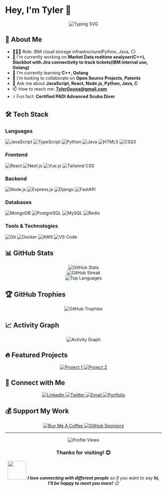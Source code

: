 # Hey, I'm Tyler 👋

<div align="center">
  <img src="https://readme-typing-svg.herokuapp.com?font=Fira+Code&pause=1000&color=2196F3&center=true&vCenter=true&width=435&lines=void+(*fp)(void)=&**&***&***&f;yeild+internship;System.out.println;println" alt="Typing SVG" />
</div>

## 🚀 About Me

- 👷🏾‍♂️ Role: IBM cloud storage infrastructure(Python, Java, C)
- 🔭 I'm currently working on **Market Data realtime analyser(C++), Slackbot with Jira connectivity to track tickets(IBM internal use, Golang)**
- 🌱 I'm currently learning **C++, Golang**
- 👯 I'm looking to collaborate on **Open Source Projects, Patents**
- 💬 Ask me about **JavaScript, React, Node.js, Python, Java, C**
- 📫 How to reach me: **TylerGoyea@gmail.com**
- ⚡ Fun fact: **Certified PADI Advanced Scuba Diver**

## 🛠️ Tech Stack

### Languages
![JavaScript](https://img.shields.io/badge/-JavaScript-F7DF1E?style=flat-square&logo=javascript&logoColor=black)
![TypeScript](https://img.shields.io/badge/-TypeScript-3178C6?style=flat-square&logo=typescript&logoColor=white)
![Python](https://img.shields.io/badge/-Python-3776AB?style=flat-square&logo=python&logoColor=white)
![Java](https://img.shields.io/badge/-Java-007396?style=flat-square&logo=java&logoColor=white)
![HTML5](https://img.shields.io/badge/-HTML5-E34F26?style=flat-square&logo=html5&logoColor=white)
![CSS3](https://img.shields.io/badge/-CSS3-1572B6?style=flat-square&logo=css3&logoColor=white)

### Frontend
![React](https://img.shields.io/badge/-React-61DAFB?style=flat-square&logo=react&logoColor=black)
![Next.js](https://img.shields.io/badge/-Next.js-000000?style=flat-square&logo=next.js&logoColor=white)
![Vue.js](https://img.shields.io/badge/-Vue.js-4FC08D?style=flat-square&logo=vue.js&logoColor=white)
![Tailwind CSS](https://img.shields.io/badge/-Tailwind_CSS-38B2AC?style=flat-square&logo=tailwind-css&logoColor=white)

### Backend
![Node.js](https://img.shields.io/badge/-Node.js-339933?style=flat-square&logo=node.js&logoColor=white)
![Express.js](https://img.shields.io/badge/-Express.js-000000?style=flat-square&logo=express&logoColor=white)
![Django](https://img.shields.io/badge/-Django-092E20?style=flat-square&logo=django&logoColor=white)
![FastAPI](https://img.shields.io/badge/-FastAPI-009688?style=flat-square&logo=fastapi&logoColor=white)

### Databases
![MongoDB](https://img.shields.io/badge/-MongoDB-47A248?style=flat-square&logo=mongodb&logoColor=white)
![PostgreSQL](https://img.shields.io/badge/-PostgreSQL-336791?style=flat-square&logo=postgresql&logoColor=white)
![MySQL](https://img.shields.io/badge/-MySQL-4479A1?style=flat-square&logo=mysql&logoColor=white)
![Redis](https://img.shields.io/badge/-Redis-DC382D?style=flat-square&logo=redis&logoColor=white)

### Tools & Technologies
![Git](https://img.shields.io/badge/-Git-F05032?style=flat-square&logo=git&logoColor=white)
![Docker](https://img.shields.io/badge/-Docker-2496ED?style=flat-square&logo=docker&logoColor=white)
![AWS](https://img.shields.io/badge/-AWS-232F3E?style=flat-square&logo=amazon-aws&logoColor=white)
![VS Code](https://img.shields.io/badge/-VS_Code-007ACC?style=flat-square&logo=visual-studio-code&logoColor=white)

## 📊 GitHub Stats

<div align="center">
  <img src="https://github-readme-stats.vercel.app/api?username=TylerG21566&show_icons=true&theme=radical&hide_border=true&count_private=true" alt="GitHub Stats" />
</div>

<div align="center">
  <img src="https://github-readme-streak-stats.herokuapp.com/?user=TylerG21566&theme=radical&hide_border=true" alt="GitHub Streak" />
</div>

<div align="center">
  <img src="https://github-readme-stats.vercel.app/api/top-langs/?username=TylerG21566&layout=compact&theme=radical&hide_border=true" alt="Top Languages" />
</div>

## 🏆 GitHub Trophies

<div align="center">
  <img src="https://github-profile-trophy.vercel.app/?username=TylerG21566&theme=radical&no-frame=true&no-bg=false&margin-w=4" alt="GitHub Trophies" />
</div>

## 📈 Activity Graph

<div align="center">
  <img src="https://github-readme-activity-graph.vercel.app/graph?username=TylerG21566&theme=react-dark&hide_border=true" alt="Activity Graph" />
</div>

## 🔥 Featured Projects

<div align="center">
  <a href="https://github.com/TylerG21566/project1">
    <img src="https://github-readme-stats.vercel.app/api/pin/?username=TylerG21566&repo=project1&theme=radical&hide_border=true" alt="Project 1" />
  </a>
  <a href="https://github.com/TylerG21566/project2">
    <img src="https://github-readme-stats.vercel.app/api/pin/?username=TylerG21566&repo=project2&theme=radical&hide_border=true" alt="Project 2" />
  </a>
</div>

## 🤝 Connect with Me

<div align="center">
  <a href="https://linkedin.com/in/TylerG21566">
    <img src="https://img.shields.io/badge/-LinkedIn-0077B5?style=for-the-badge&logo=linkedin&logoColor=white" alt="LinkedIn" />
  </a>
  <a href="https://twitter.com/TylerG21566">
    <img src="https://img.shields.io/badge/-Twitter-1DA1F2?style=for-the-badge&logo=twitter&logoColor=white" alt="Twitter" />
  </a>
  <a href="mailto:TylerGoyea@gmail.com">
    <img src="https://img.shields.io/badge/-Email-D14836?style=for-the-badge&logo=gmail&logoColor=white" alt="Email" />
  </a>
  <a href="https://your-portfolio-website.com">
    <img src="https://img.shields.io/badge/-Portfolio-000000?style=for-the-badge&logo=react&logoColor=white" alt="Portfolio" />
  </a>
</div>

## 💰 Support My Work

<div align="center">
  <a href="https://buymeacoffee.com/TylerG21566">
    <img src="https://img.shields.io/badge/-Buy_Me_A_Coffee-FFDD00?style=for-the-badge&logo=buy-me-a-coffee&logoColor=black" alt="Buy Me A Coffee" />
  </a>
  <a href="https://github.com/sponsors/TylerG21566">
    <img src="https://img.shields.io/badge/-Sponsor-EA4AAA?style=for-the-badge&logo=github-sponsors&logoColor=white" alt="GitHub Sponsors" />
  </a>
</div>

---

<div align="center">
  <img src="https://komarev.com/ghpvc/?username=TylerG21566&color=blueviolet&style=flat-square&label=Profile+Views" alt="Profile Views" />
</div>

<div align="center">
  <h3>Thanks for visiting! 😊</h3>
  <img src="https://media.giphy.com/media/LnQjpWaON8nhr21vNW/giphy.gif" width="60"> <em><b>I love connecting with different people</b> so if you want to say <b>hi, I'll be happy to meet you more!</b> 😊</em>
</div>
